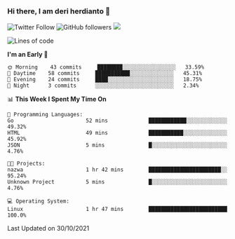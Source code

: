 ### Hi there, I am deri herdianto 👋
![Twitter Follow](https://img.shields.io/twitter/follow/deikatsuo?label=Follow)
![GitHub followers](https://img.shields.io/github/followers/deikatsuo?label=Follow&style=social)
![](https://visitor-badge.glitch.me/badge?page_id=deikatsuo.deikatsuo)

<!--
**deikatsuo/deikatsuo** is a ✨ _special_ ✨ repository because its `README.md` (this file) appears on your GitHub profile.

Here are some ideas to get you started:

- 🔭 I’m currently working on ...
- 🌱 I’m currently learning ...
- 👯 I’m looking to collaborate on ...
- 🤔 I’m looking for help with ...
- 💬 Ask me about ...
- 📫 How to reach me: ...
- 😄 Pronouns: ...
- ⚡ Fun fact: ...
-->

<!--START_SECTION:waka-->
![Lines of code](https://img.shields.io/badge/From%20Hello%20World%20I%27ve%20Written-98028%20lines%20of%20code-blue)

**I'm an Early 🐤** 

```text
🌞 Morning    43 commits     ████████░░░░░░░░░░░░░░░░░   33.59% 
🌆 Daytime    58 commits     ███████████░░░░░░░░░░░░░░   45.31% 
🌃 Evening    24 commits     ████░░░░░░░░░░░░░░░░░░░░░   18.75% 
🌙 Night      3 commits      ░░░░░░░░░░░░░░░░░░░░░░░░░   2.34%

```


📊 **This Week I Spent My Time On** 

```text
💬 Programming Languages: 
Go                       52 mins             ████████████░░░░░░░░░░░░░   49.32% 
HTML                     49 mins             ███████████░░░░░░░░░░░░░░   45.92% 
JSON                     5 mins              █░░░░░░░░░░░░░░░░░░░░░░░░   4.76%

🐱‍💻 Projects: 
nazwa                    1 hr 42 mins        ███████████████████████░░   95.24% 
Unknown Project          5 mins              █░░░░░░░░░░░░░░░░░░░░░░░░   4.76%

💻 Operating System: 
Linux                    1 hr 47 mins        █████████████████████████   100.0%

```


 Last Updated on 30/10/2021
<!--END_SECTION:waka-->
